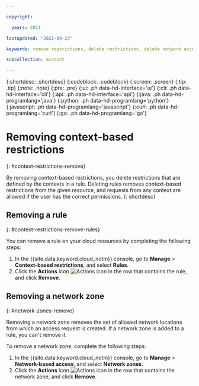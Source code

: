 ```yaml
---

copyright:

  years: 2021

lastupdated: "2021-09-23"

keywords: remove restrictions, delete restrictions, delete network access, delete context based restrictions, remove network access, rule, context, network access rule, network zone

subcollection: account

---
```


{:shortdesc: .shortdesc}
{:codeblock: .codeblock}
{:screen: .screen}
{:tip: .tip}
{:note: .note}
{:pre: .pre}
{:ui: .ph data-hd-interface='ui'}
{:cli: .ph data-hd-interface='cli'}
{:api: .ph data-hd-interface='api'}
{:java: .ph data-hd-programlang='java'}
{:python: .ph data-hd-programlang='python'}
{:javascript: .ph data-hd-programlang='javascript'}
{:curl: .ph data-hd-programlang='curl'}
{:go: .ph data-hd-programlang='go'}

# Removing context-based restrictions
{: #context-restrictions-remove}

By removing context-based restrictions, you delete restrictions that are defined by the contexts in a rule. Deleting rules removes context-based restrictions from the given resource, and requests from any context are allowed if the user has the correct permissions.
{: shortdesc}

## Removing a rule
{: #context-restrictions-remove-rules}

You can remove a rule on your cloud resources by completing the following steps: 
1. In the {{site.data.keyword.cloud_notm}} console, go to **Manage** > **Context-based restrictions**, and select **Rules**.
2. Click the **Actions** icon ![Actions icon](../icons/action-menu-icon.svg "Actions") in the row that contains the rule, and click **Remove**.

## Removing a network zone
{: #network-zones-remove}

Removing a network zone removes the set of allowed network locations from which an access request is created. If a network zone is added to a rule, you can't remove it. 

To remove a network zone, complete the following steps: 
1. In the {{site.data.keyword.cloud_notm}} console, go to **Manage** > **Network-based access**, and select **Network zones**.
2. Click the **Actions** icon ![Actions icon](../icons/action-menu-icon.svg "Actions") in the row that contains the network zone, and click **Remove**.
